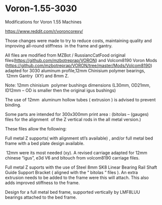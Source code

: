 # Voron-1.55-3030


Modifications for Voron
1.55 Machines

https://www.reddit.com/r/voroncorexy/

Those
changes were made to try to reduce costs, maintaining quality and improving
all-round stiffness  in the frame and gantry.

All
files are modified from MZBot / RussiancCatFood original files(https://github.com/mzbotreprap/VORON) and Volcom8190 Voron Mods (https://github.com/mzbotreprap/VORON/tree/master/Mods/Volcom8190) adapted for 3030 aluminum profile,12mm Chinisium
polymer bearings,  12mm Gantry  (XY) and 8mm Z.

Note:
12mm chinisium  polymer bushings
dimensions (L30mm, OD21mm, ID12mm – OD is
smaller then the original igus bushings)

The use of 12mm  aluminum hollow tubes ( extrusion ) is
advised to prevent binding.

Some
parts are intended for 300x300mm print area : (bitolas – (gauges) files for the
alignment  of the Z vertical rods in the
all metal version.)

These
files allow the following: 

Full
metal Z supports( with alignment stl’s available) , and/or full metal bed frame
with a bed plate design available.

 12mm were its most needed (xy). A revised
carriage adapted for 12mm chinese “igus”, e3d V6 and bltouch from volcom8190
carriage files.

Full
metal Z suports with the use of Steel 8mm SK8 Linear Bearing Rail Shaft Guide Support
Bracket ( aligned with the “ bitolas “ files ). An extra extrusion needs
to be added to the frame were this will attach. This also adds improved stiffness
to the frame.

Design for a full metal bed frame, supported vertically
by LMF8LUU bearings attached to the bed frame.
